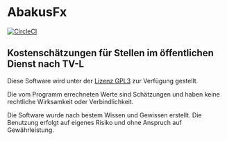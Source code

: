 # AbakusFx

[![CircleCI](https://circleci.com/gh/hansi-b/AbakusFx/tree/master.svg?style=svg)](https://circleci.com/gh/hansi-b/AbakusFx/tree/master)

## Kostenschätzungen für Stellen im öffentlichen Dienst nach TV-L

Diese Software wird unter der [Lizenz GPL3](https://www.gnu.org/licenses/gpl-3.0.en.html) zur Verfügung gestellt.

Die vom Programm errechneten Werte sind Schätzungen und haben keine rechtliche Wirksamkeit oder Verbindlichkeit.

Die Software wurde nach bestem Wissen und Gewissen erstellt. Die Benutzung erfolgt auf eigenes Risiko und ohne Anspruch auf Gewährleistung.

